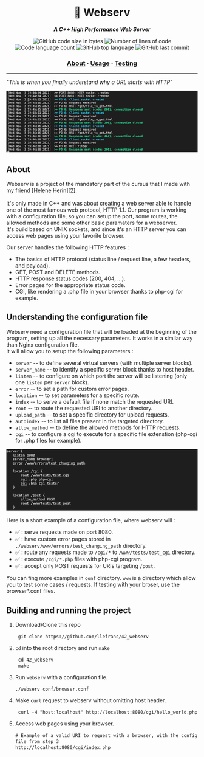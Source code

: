 <h1 align="center">
	📖 Webserv
</h1>

<p align="center">
	<b><i>A C++ High Performance Web Server</i></b><br>
</p>

<p align="center">
	<img alt="GitHub code size in bytes" src="https://img.shields.io/github/languages/code-size/lxu-wu/42_webserv?color=lightblue" />
	<img alt="Number of lines of code" src="https://img.shields.io/tokei/lines/github/lxu-wu/42_webserv?color=critical" />
	<img alt="Code language count" src="https://img.shields.io/github/languages/count/lxu-wu/42_webserv?color=yellow" />
	<img alt="GitHub top language" src="https://img.shields.io/github/languages/top/lxu-wu/42_webserv?color=blue" />
	<img alt="GitHub last commit" src="https://img.shields.io/github/last-commit/lxu-wu/42_webserv?color=green" />
</p>

<h3 align="center">
	<a href="#%EF%B8%8F-about">About</a>
	<span> · </span>
	<a href="#%EF%B8%8F-usage">Usage</a>
	<span> · </span>
	<a href="#-testing">Testing</a>
</h3>

---

*"This is when you finally understand why a URL starts with HTTP"*

![Alt text](https://github.com/llefranc/42_webserv/blob/main/webserv_example.png)

## About

Webserv is a project of the mandatory part of the cursus that I made with my friend [Helene Herin][2].
<br/><br/>It's only made in C++ and was about creating a web server able to handle one of the most famous web protocol, HTTP 1.1.
Our program is working with a configuration file, so you can setup the port, some routes, the allowed methods and some other basic paramaters for a webserver.
<br/>It's build based on UNIX sockets, and since it's an HTTP server you can access web pages using your favorite browser.

Our server handles the following HTTP features :
- The basics of HTTP protocol (status line / request line, a few headers, and payload).
- GET, POST and DELETE methods.
- HTTP response status codes (200, 404, ...).
- Error pages for the appropriate status code.
- CGI, like rendering a .php file in your browser thanks to php-cgi for example.

## Understanding the configuration file

Webserv need a configuration file that will be loaded at the beginning of the program, setting up all the necessary parameters. It works in a similar way than Nginx configuration file.
</br>It will allow you to setup the following parameters :
- `server` -- to define several virtual servers (with multiple server blocks).
- `server_name` -- to identify a specific server block thanks to host header.
- `listen` -- to configure on which port the server will be listening (only one `listen` per `server` block).
- `error` -- to set a path for custom error pages.
- `location` -- to set parameters for a specific route.
- `index` -- to serve a default file if none match the requested URI.
- `root` -- to route the requested URI to another directory.
- `upload_path` -- to set a specific directory for upload requests.
- `autoindex` -- to list all files present in the targeted directory.
- `allow_method` -- to define the allowed methods for HTTP requests.
- `cgi` -- to configure a cgi to execute for a specific file extenstion (php-cgi for .php files for example).

![Alt text](https://github.com/llefranc/42_webserv/blob/main/config_file_example.png)

Here is a short example of a configuration file, where webserv will : 
- :white_check_mark: : serve requests made on port 8080.
- :white_check_mark: : have custom error pages stored in `./webserv/www/errors/test_changing_path` directory.
- :white_check_mark: : route any requests made to `/cgi/*` to `/www/tests/test_cgi` directory.
- :white_check_mark: : execute `/cgi/*.php` files with php-cgi program.
- :white_check_mark: : accept only POST requests for URIs targeting `/post`.

You can fing more examples in `conf` directory. `www` is a directory which allow you to test some cases / requests. If testing with your broser, use the browser*.conf files.

## Building and running the project

1. Download/Clone this repo

        git clone https://github.com/llefranc/42_webserv

2. `cd` into the root directory and run `make`

        cd 42_webserv
        make

3.  Run `webserv` with a configuration file.
	
		./webserv conf/browser.conf

4. Make `curl` request to webserv without omitting host header.
	
		curl -H "host:localhost" http://localhost:8080/cgi/hello_world.php

5.	Access web pages using your browser.
	
		# Example of a valid URI to request with a browser, with the config file from step 3
		http://localhost:8080/cgi/index.php

